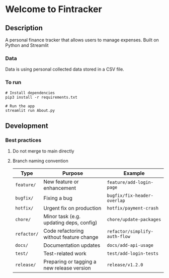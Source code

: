 # Welcome to Fintracker

## Description
A personal finance tracker that allows users to manage expenses. Built on Python and Streamlit

### Data
Data is using personal collected data stored in a CSV file.

### To run
```
# Install dependencies
pip3 install -r requirements.txt

# Run the app
streamlit run About.py
```

## Development

### Best practices

1. Do not merge to main directly
2. Branch naming convention

    | Type        | Purpose                                     | Example                          |
    |-------------|---------------------------------------------|----------------------------------|
    | `feature/`  | New feature or enhancement                  | `feature/add-login-page`         |
    | `bugfix/`   | Fixing a bug                                | `bugfix/fix-header-overlap`      |
    | `hotfix/`   | Urgent fix on production                    | `hotfix/payment-crash`           |
    | `chore/`    | Minor task (e.g. updating deps, config)     | `chore/update-packages`          |
    | `refactor/` | Code refactoring without feature change     | `refactor/simplify-auth-flow`    |
    | `docs/`     | Documentation updates                       | `docs/add-api-usage`             |
    | `test/`     | Test-related work                           | `test/add-login-tests`           |
    | `release/`  | Preparing or tagging a new release version  | `release/v1.2.0`                  |
